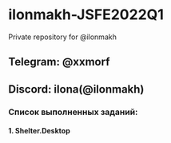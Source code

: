 # ilonmakh-JSFE2022Q1
Private repository for @ilonmakh

## Telegram: @xxmorf
## Discord: ilona(@ilonmakh)


### Список выполненных заданий: 

#### 1. Shelter.Desktop 

